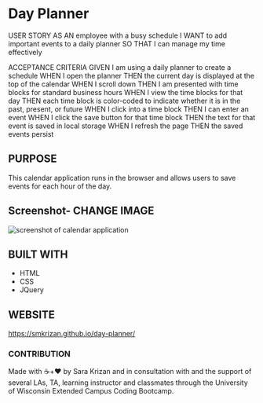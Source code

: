 # Day Planner

USER STORY
AS AN employee with a busy schedule
I WANT to add important events to a daily planner
SO THAT I can manage my time effectively

ACCEPTANCE CRITERIA
GIVEN I am using a daily planner to create a schedule
WHEN I open the planner
THEN the current day is displayed at the top of the calendar
WHEN I scroll down
THEN I am presented with time blocks for standard business hours
WHEN I view the time blocks for that day
THEN each time block is color-coded to indicate whether it is in the past, present, or future
WHEN I click into a time block
THEN I can enter an event
WHEN I click the save button for that time block
THEN the text for that event is saved in local storage
WHEN I refresh the page
THEN the saved events persist

## PURPOSE
This calendar application runs in the browser and allows users to save events for each hour of the day.

## Screenshot- CHANGE IMAGE
<img src="./mock-up.png" alt="screenshot of calendar application">

## BUILT WITH
* HTML
* CSS
* JQuery

## WEBSITE
https://smkrizan.github.io/day-planner/

### CONTRIBUTION
Made with ☕+❤️ by Sara Krizan and in consultation with and the support of several LAs, TA, learning instructor and classmates through the University of Wisconsin Extended Campus Coding Bootcamp.
